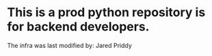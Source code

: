 # This is a prod python repository is for backend developers. 
The infra was last modified by: Jared Priddy